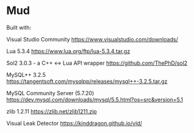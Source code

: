 # Mud

Built with:

Visual Studio Community
https://www.visualstudio.com/downloads/

Lua 5.3.4
https://www.lua.org/ftp/lua-5.3.4.tar.gz

Sol2 3.0.3 - a C++ <-> Lua API wrapper
https://github.com/ThePhD/sol2

MySQL++ 3.2.5
https://tangentsoft.com/mysqlpp/releases/mysql++-3.2.5.tar.gz

MySQL Community Server (5.7.20)
https://dev.mysql.com/downloads/mysql/5.5.html?os=src&version=5.1

zlib 1.2.11
https://zlib.net/zlib1211.zip

Visual Leak Detector
https://kinddragon.github.io/vld/
